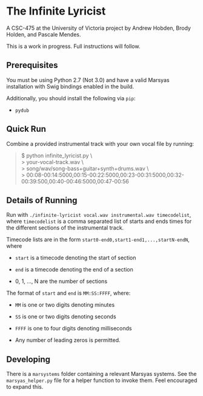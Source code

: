 # The Infinite Lyricist

A CSC-475 at the University of Victoria project by Andrew Hobden, Brody Holden, and Pascale Mendes.

This is a work in progress. Full instructions will follow.

## Prerequisites

You must be using Python 2.7 (Not 3.0) and have a valid Marsyas installation with Swig bindings enabled in the build.

Additionally, you should install the following via `pip`:

* `pydub`

## Quick Run

Combine a provided instrumental track with your own vocal file by running:

 >$ python infinite_lyricist.py \  
 > \> your-vocal-track.wav \  
 > \> song/wav/song-bass+guitar+synth+drums.wav \  
 > \> 00:08-00:14:5000,00:15-00:22:5000,00:23-00:31:5000,00:32-00:39:500,00:40-00:46:5000,00:47-00:56

## Details of Running

Run with `./infinite-lyricist vocal.wav instrumental.wav timecodelist`, where `timecodelist` is a comma separated list of starts and ends times for the different sections of the instrumental track.

Timecode lists are in the form `start0-end0,start1-end1,...,startN-endN`, where

* `start` is a timecode denoting the start of section

* `end` is a timecode denoting the end of a section

* 0, 1, ..., N are the number of sections

The format of `start` and `end` is `MM:SS:FFFF`, where:

* `MM` is one or two digits denoting minutes

* `SS` is one or two digits denoting seconds

* `FFFF` is one to four digits denoting milliseconds

* Any number of leading zeros is permitted.

## Developing

There is a `marsystems` folder containing a relevant Marsyas systems. See the `marsyas_helper.py` file for a helper function to invoke them. Feel encouraged to expand this.
